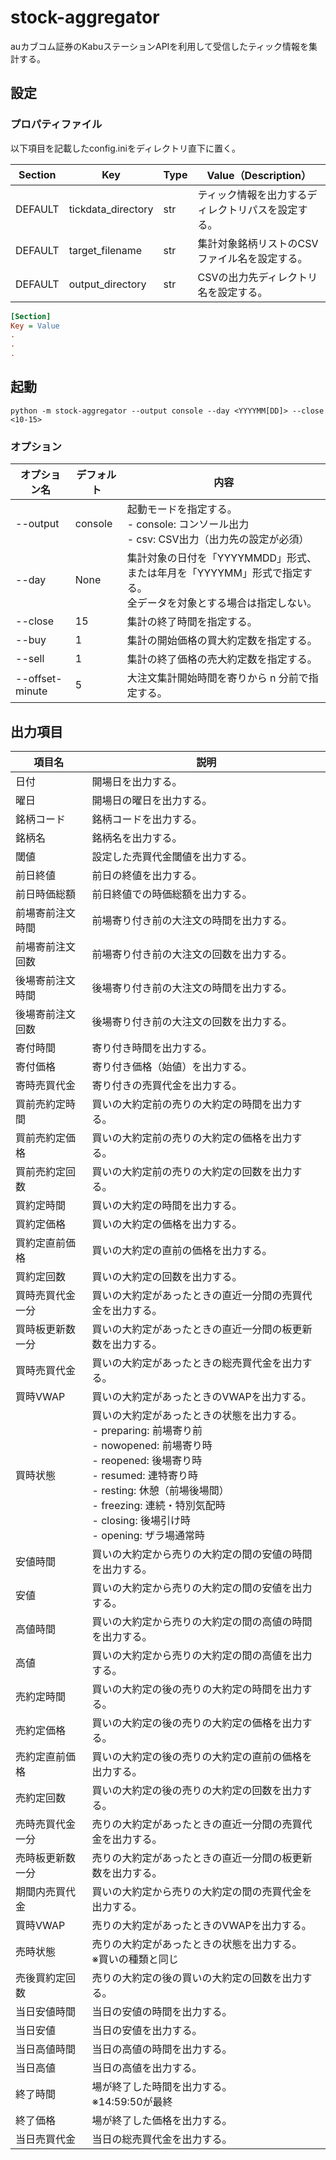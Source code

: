 # stock-aggregator
auカブコム証券のKabuステーションAPIを利用して受信したティック情報を集計する。

## 設定
### プロパティファイル
以下項目を記載したconfig.iniをディレクトリ直下に置く。

| Section | Key | Type | Value（Description） |
| --- | --- | --- | --- |
| DEFAULT | tickdata_directory | str | ティック情報を出力するディレクトリパスを設定する。 |
| DEFAULT | target_filename | str | 集計対象銘柄リストのCSVファイル名を設定する。 |
| DEFAULT | output_directory | str | CSVの出力先ディレクトリ名を設定する。 |

``` ini
[Section]
Key = Value
.
.
.
```
## 起動
``` shell
python -m stock-aggregator --output console --day <YYYYMM[DD]> --close <10-15>
```
### オプション
| オプション名 | デフォルト | 内容 |
| --- | --- | --- |
| --output | console | 起動モードを指定する。<br> - console: コンソール出力 <br> - csv: CSV出力（出力先の設定が必須） |
| --day | None | 集計対象の日付を「YYYYMMDD」形式、または年月を「YYYYMM」形式で指定する。<br>全データを対象とする場合は指定しない。 |
| --close | 15 | 集計の終了時間を指定する。 |
| --buy | 1 | 集計の開始価格の買大約定数を指定する。 |
| --sell | 1 | 集計の終了価格の売大約定数を指定する。 |
| --offset-minute | 5 | 大注文集計開始時間を寄りから n 分前で指定する。 |

## 出力項目
| 項目名 | 説明 |
| --- | --- |
| 日付 | 開場日を出力する。 |
| 曜日 | 開場日の曜日を出力する。 |
| 銘柄コード | 銘柄コードを出力する。 |
| 銘柄名 | 銘柄名を出力する。 |
| 閾値 | 設定した売買代金閾値を出力する。 |
| 前日終値 | 前日の終値を出力する。 |
| 前日時価総額 | 前日終値での時価総額を出力する。 |
| 前場寄前注文時間 | 前場寄り付き前の大注文の時間を出力する。 |
| 前場寄前注文回数 | 前場寄り付き前の大注文の回数を出力する。 |
| 後場寄前注文時間 | 後場寄り付き前の大注文の時間を出力する。 |
| 後場寄前注文回数 | 後場寄り付き前の大注文の回数を出力する。 |
| 寄付時間 | 寄り付き時間を出力する。 |
| 寄付価格 | 寄り付き価格（始値）を出力する。 |
| 寄時売買代金 | 寄り付きの売買代金を出力する。 |
| 買前売約定時間 | 買いの大約定前の売りの大約定の時間を出力する。 |
| 買前売約定価格 | 買いの大約定前の売りの大約定の価格を出力する。 |
| 買前売約定回数 | 買いの大約定前の売りの大約定の回数を出力する。 |
| 買約定時間 | 買いの大約定の時間を出力する。 |
| 買約定価格 | 買いの大約定の価格を出力する。 |
| 買約定直前価格 | 買いの大約定の直前の価格を出力する。 |
| 買約定回数 | 買いの大約定の回数を出力する。 |
| 買時売買代金一分 | 買いの大約定があったときの直近一分間の売買代金を出力する。 |
| 買時板更新数一分 | 買いの大約定があったときの直近一分間の板更新数を出力する。 |
| 買時売買代金 | 買いの大約定があったときの総売買代金を出力する。 |
| 買時VWAP | 買いの大約定があったときのVWAPを出力する。 |
| 買時状態 | 買いの大約定があったときの状態を出力する。<br> - preparing: 前場寄り前<br> - nowopened: 前場寄り時<br> - reopened: 後場寄り時<br> - resumed: 連特寄り時<br> - resting: 休憩（前場後場間）<br> - freezing: 連続・特別気配時<br> - closing: 後場引け時<br> - opening: ザラ場通常時 |
| 安値時間 | 買いの大約定から売りの大約定の間の安値の時間を出力する。 |
| 安値 | 買いの大約定から売りの大約定の間の安値を出力する。 |
| 高値時間 | 買いの大約定から売りの大約定の間の高値の時間を出力する。 |
| 高値 | 買いの大約定から売りの大約定の間の高値を出力する。 |
| 売約定時間 | 買いの大約定の後の売りの大約定の時間を出力する。 |
| 売約定価格 | 買いの大約定の後の売りの大約定の価格を出力する。 |
| 売約定直前価格 | 買いの大約定の後の売りの大約定の直前の価格を出力する。 |
| 売約定回数 | 買いの大約定の後の売りの大約定の回数を出力する。 |
| 売時売買代金一分 | 売りの大約定があったときの直近一分間の売買代金を出力する。 |
| 売時板更新数一分 | 売りの大約定があったときの直近一分間の板更新数を出力する。 |
| 期間内売買代金 | 買いの大約定から売りの大約定の間の売買代金を出力する。 |
| 買時VWAP | 売りの大約定があったときのVWAPを出力する。 |
| 売時状態 | 売りの大約定があったときの状態を出力する。<br> ※買いの種類と同じ |
| 売後買約定回数 | 売りの大約定の後の買いの大約定の回数を出力する。 |
| 当日安値時間 | 当日の安値の時間を出力する。 |
| 当日安値 | 当日の安値を出力する。 |
| 当日高値時間 | 当日の高値の時間を出力する。 |
| 当日高値 | 当日の高値を出力する。 |
| 終了時間 | 場が終了した時間を出力する。<br> ※14:59:50が最終 |
| 終了価格 | 場が終了した価格を出力する。 |
| 当日売買代金 | 当日の総売買代金を出力する。 |

